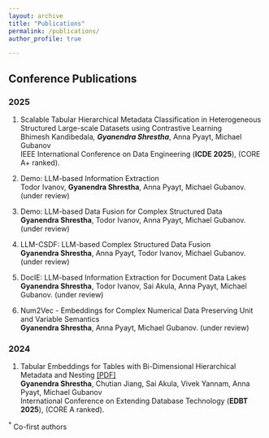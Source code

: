 ```yaml
---
layout: archive
title: "Publications"
permalink: /publications/
author_profile: true

---
```


## Conference Publications

### 2025
1. Scalable Tabular Hierarchical Metadata Classification in Heterogeneous Structured Large-scale Datasets using Contrastive Learning <br>
Bhimesh Kandibedala<sup>*</sup>, **Gyanendra Shrestha**<sup>*</sup>, Anna Pyayt, Michael Gubanov <br>
IEEE International Conference on Data Engineering (**ICDE 2025**), (CORE A+ ranked).

2. Demo: LLM-based Information Extraction <br>
Todor Ivanov, **Gyanendra Shrestha**, Anna Pyayt, Michael Gubanov. (under review)

3. Demo: LLM-based Data Fusion for Complex Structured Data <br>
**Gyanendra Shrestha**, Todor Ivanov, Anna Pyayt, Michael Gubanov. (under review)

4. LLM-CSDF: LLM-based Complex Structured Data Fusion <br>
**Gyanendra Shrestha**, Anna Pyayt, Todor Ivanov, Michael Gubanov. (under review)

5. DocIE: LLM-based Information Extraction for Document Data Lakes <br>
**Gyanendra Shrestha**, Todor Ivanov, Sai Akula, Anna Pyayt, Michael Gubanov. (under review)

6. Num2Vec - Embeddings for Complex Numerical Data Preserving Unit and Variable Semantics <br>
**Gyanendra Shrestha**, Anna Pyayt, Michael Gubanov. (under review)

### 2024

1. Tabular Embeddings for Tables with Bi-Dimensional Hierarchical Metadata and Nesting [\[PDF\]](https://openproceedings.org/2025/conf/edbt/paper-23.pdf) <br>
**Gyanendra Shrestha**, Chutian Jiang, Sai Akula, Vivek Yannam, Anna Pyayt, Michael Gubanov <br>
International Conference on Extending Database Technology (**EDBT 2025**),  (CORE A ranked).




<sup>*</sup> Co-first authors
